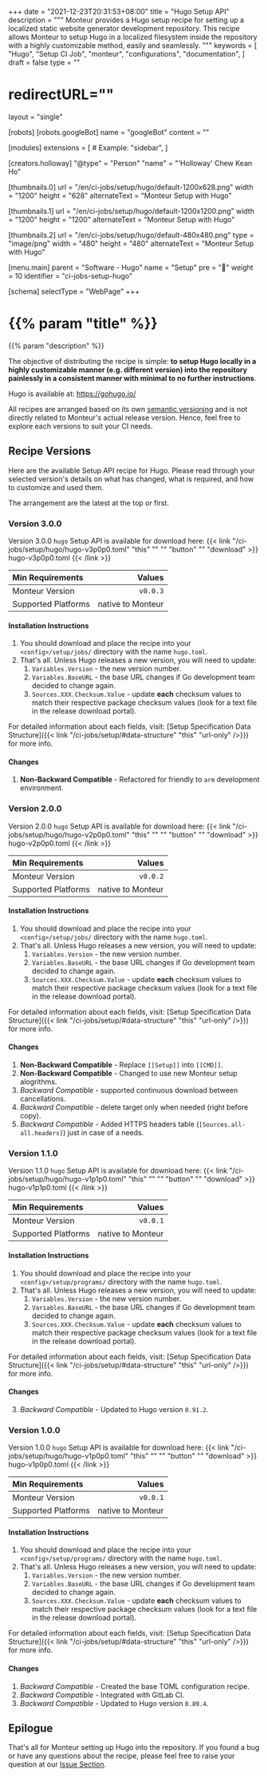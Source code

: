 +++
date = "2021-12-23T20:31:53+08:00"
title = "Hugo Setup API"
description = """
Monteur provides a Hugo setup recipe for setting up a localized static website
generator development repository. This recipe allows Monteur to setup Hugo
in a localized filesystem inside the repository with a highly customizable
method, easily and seamlessly.
"""
keywords = [
	"Hugo",
	"Setup CI Job",
	"monteur",
	"configurations",
	"documentation",
]
draft = false
type = ""
# redirectURL=""
layout = "single"


[robots]
[robots.googleBot]
name = "googleBot"
content = ""


[modules]
extensions = [
	# Example: "sidebar",
]


[creators.holloway]
"@type" = "Person"
"name" = "'Holloway' Chew Kean Ho"


[thumbnails.0]
url = "/en/ci-jobs/setup/hugo/default-1200x628.png"
width = "1200"
height = "628"
alternateText = "Monteur Setup with Hugo"

[thumbnails.1]
url = "/en/ci-jobs/setup/hugo/default-1200x1200.png"
width = "1200"
height = "1200"
alternateText = "Monteur Setup with Hugo"

[thumbnails.2]
url = "/en/ci-jobs/setup/hugo/default-480x480.png"
type = "image/png"
width = "480"
height = "480"
alternateText = "Monteur Setup with Hugo"


[menu.main]
parent = "Software - Hugo"
name = "Setup"
pre = "🧩"
weight = 10
identifier = "ci-jobs-setup-hugo"


[schema]
selectType = "WebPage"
+++

# {{% param "title" %}}
{{% param "description" %}}

The objective of distributing the recipe is simple: **to setup Hugo locally in a
highly customizable manner (e.g. different version) into the repository
painlessly in a consistent manner with minimal to no further instructions**.

Hugo is available at: https://gohugo.io/

All recipes are arranged based on its own
[semantic versioning](https://semver.org/) and is not directly related to
Monteur's actual release version. Hence, feel free to explore each versions
to suit your CI needs.




## Recipe Versions
Here are the available Setup API recipe for Hugo. Please read through your
selected version's details on what has changed, what is required, and how to
customize and used them.

The arrangement are the latest at the top or first.



### Version 3.0.0
Version 3.0.0 `hugo` Setup API is available for download here:
{{< link "/ci-jobs/setup/hugo/hugo-v3p0p0.toml" "this" "" "" "button"
	"" "download" >}}
hugo-v3p0p0.toml
{{< /link >}}

| Min Requirements     | Values                           |
|:---------------------|---------------------------------:|
| Monteur Version      | `v0.0.3`                         |
| Supported Platforms  | native to Monteur                |


#### Installation Instructions
1. You should download and place the recipe into your `<config>/setup/jobs/`
   directory with the name `hugo.toml`.
2. That's all. Unless Hugo releases a new version, you will need to update:
   1. `Variables.Version` - the new version number.
   2. `Variables.BaseURL` - the base URL changes if Go development team decided
      to change again.
   3. `Sources.XXX.Checksum.Value` - update **each** checksum values to match
      their respective package checksum values (look for a text file in the
      release download portal).

For detailed information about each fields, visit:
[Setup Specification Data Structure]({{< link
"/ci-jobs/setup/#data-structure" "this" "url-only" />}}) for more info.


#### Changes
1. **Non-Backward Compatible** - Refactored for friendly to `arm` development
   environment.



### Version 2.0.0
Version 2.0.0 `hugo` Setup API is available for download here:
{{< link "/ci-jobs/setup/hugo/hugo-v2p0p0.toml" "this" "" "" "button"
	"" "download" >}}
hugo-v2p0p0.toml
{{< /link >}}

| Min Requirements     | Values                           |
|:---------------------|---------------------------------:|
| Monteur Version      | `v0.0.2`                         |
| Supported Platforms  | native to Monteur                |


#### Installation Instructions
1. You should download and place the recipe into your `<config>/setup/jobs/`
   directory with the name `hugo.toml`.
2. That's all. Unless Hugo releases a new version, you will need to update:
   1. `Variables.Version` - the new version number.
   2. `Variables.BaseURL` - the base URL changes if Go development team decided
      to change again.
   3. `Sources.XXX.Checksum.Value` - update **each** checksum values to match
      their respective package checksum values (look for a text file in the
      release download portal).

For detailed information about each fields, visit:
[Setup Specification Data Structure]({{< link
"/ci-jobs/setup/#data-structure" "this" "url-only" />}}) for more info.


#### Changes
1. **Non-Backward Compatible** - Replace `[[Setup]]` into `[[CMD]]`.
2. **Non-Backward Compatible** - Changed to use new Monteur setup alogrithms.
3. *Backward Compatible* - supported continuous download between cancellations.
4. *Backward Compatible* - delete target only when needed (right before copy).
5. *Backward Compatible* - Added HTTPS headers table
   (`[Sources.all-all.headers]`) just in case of a needs.



### Version 1.1.0
Version 1.1.0 `hugo` Setup API is available for download here:
{{< link "/ci-jobs/setup/hugo/hugo-v1p1p0.toml" "this" "" "" "button"
	"" "download" >}}
hugo-v1p1p0.toml
{{< /link >}}

| Min Requirements     | Values                           |
|:---------------------|---------------------------------:|
| Monteur Version      | `v0.0.1`                         |
| Supported Platforms  | native to Monteur                |


#### Installation Instructions
1. You should download and place the recipe into your `<config>/setup/programs/`
   directory with the name `hugo.toml`.
2. That's all. Unless Hugo releases a new version, you will need to update:
   1. `Variables.Version` - the new version number.
   2. `Variables.BaseURL` - the base URL changes if Go development team decided
      to change again.
   2. `Sources.XXX.Checksum.Value` - update **each** checksum values to match
      their respective package checksum values (look for a text file in the
      release download portal).

For detailed information about each fields, visit:
[Setup Specification Data Structure]({{< link
"/ci-jobs/setup/#data-structure" "this" "url-only" />}}) for more info.


#### Changes
3. *Backward Compatible* - Updated to Hugo version `0.91.2`.



### Version 1.0.0
Version 1.0.0 `hugo` Setup API is available for download here:
{{< link "/ci-jobs/setup/hugo/hugo-v1p0p0.toml" "this" "" "" "button"
	"" "download" >}}
hugo-v1p0p0.toml
{{< /link >}}

| Min Requirements     | Values                           |
|:---------------------|---------------------------------:|
| Monteur Version      | `v0.0.1`                         |
| Supported Platforms  | native to Monteur                |


#### Installation Instructions
1. You should download and place the recipe into your `<config>/setup/programs/`
   directory with the name `hugo.toml`.
2. That's all. Unless Hugo releases a new version, you will need to update:
   1. `Variables.Version` - the new version number.
   2. `Variables.BaseURL` - the base URL changes if Go development team decided
      to change again.
   2. `Sources.XXX.Checksum.Value` - update **each** checksum values to match
      their respective package checksum values (look for a text file in the
      release download portal).

For detailed information about each fields, visit:
[Setup Specification Data Structure]({{< link
"/ci-jobs/setup/#data-structure" "this" "url-only" />}}) for more info.


#### Changes
1. *Backward Compatible* - Created the base TOML configuration recipe.
2. *Backward Compatible* - Integrated with GitLab CI.
3. *Backward Compatible* - Updated to Hugo version `0.89.4`.




## Epilogue
That's all for Monteur setting up Hugo into the repository. If you found a bug
or have any questions about the recipe, please feel free to raise your question
at our
[Issue Section](https://gitlab.com/zoralab/monteur/-/issues).
